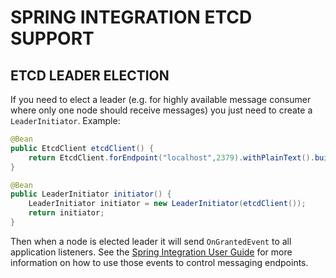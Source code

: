 SPRING INTEGRATION ETCD SUPPORT
====================================

## ETCD LEADER ELECTION

If you need to elect a leader (e.g. for highly available message consumer where only one node should receive messages)
you just need to create a `LeaderInitiator`. Example:

```java
@Bean
public EtcdClient etcdClient() {
	return EtcdClient.forEndpoint("localhost",2379).withPlainText().build();
}

@Bean
public LeaderInitiator initiator() {
	LeaderInitiator initiator = new LeaderInitiator(etcdClient());
	return initiator;
}
```

Then when a node is elected leader it will send `OnGrantedEvent` to all application listeners. See
the [Spring Integration User Guide](http://docs.spring.io/spring-integration/reference/htmlsingle/#endpoint-roles)
for more information on how to use those events to control messaging endpoints.
